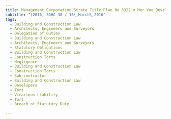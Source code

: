 ```yaml
---
title: Management Corporation Strata Title Plan No 3322 v Mer Vue Developments Pte Ltd and 
subtitle: "[2016] SGHC 38 / 16\_March\_2016"
tags:
  - Building and Construction Law
  - Architects, Engineers and Surveyors
  - Delegation of Duties
  - Building and Construction Law
  - Architects, Engineers and Surveyors
  - Statutory Obligations
  - Building and Construction Law
  - Construction Torts
  - Negligence
  - Building and Construction Law
  - Construction Torts
  - Sub-contractor
  - Building and Construction Law
  - Developers
  - Tort
  - Vicarious Liability
  - Tort
  - Breach of Statutory Duty

---
```


